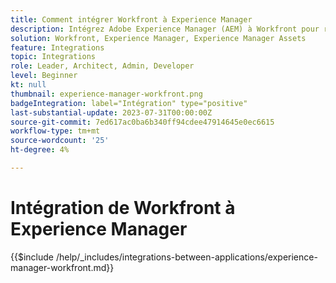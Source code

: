 ```yaml
---
title: Comment intégrer Workfront à Experience Manager
description: Intégrez Adobe Experience Manager (AEM) à Workfront pour rationaliser vos opérations marketing.
solution: Workfront, Experience Manager, Experience Manager Assets
feature: Integrations
topic: Integrations
role: Leader, Architect, Admin, Developer
level: Beginner
kt: null
thumbnail: experience-manager-workfront.png
badgeIntegration: label="Intégration" type="positive"
last-substantial-update: 2023-07-31T00:00:00Z
source-git-commit: 7ed617ac0ba6b340ff94cdee47914645e0ec6615
workflow-type: tm+mt
source-wordcount: '25'
ht-degree: 4%

---
```



# Intégration de Workfront à Experience Manager

{{$include /help/_includes/integrations-between-applications/experience-manager-workfront.md}}
